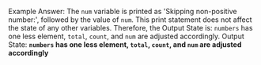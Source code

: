 Example Answer:
The `num` variable is printed as 'Skipping non-positive number:', followed by the value of `num`. This print statement does not affect the state of any other variables. Therefore, the Output State is: `numbers` has one less element, `total`, `count`, and `num` are adjusted accordingly.
Output State: **`numbers` has one less element, `total`, `count`, and `num` are adjusted accordingly**